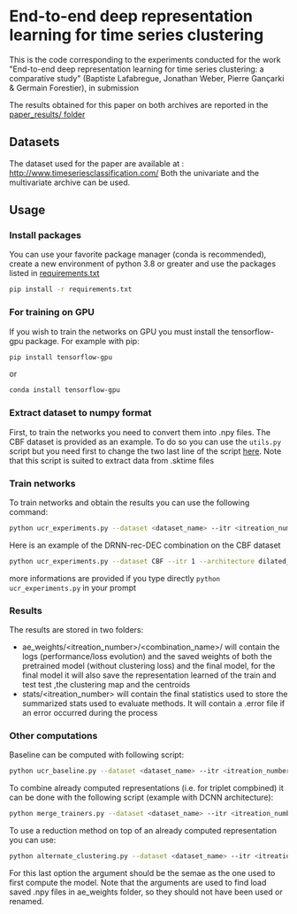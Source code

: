 # End-to-end deep representation learning for time series clustering

This is the code corresponding to the experiments conducted for the work
"End-to-end deep representation learning for time series clustering: a comparative study" 
(Baptiste Lafabregue, Jonathan Weber, Pierre Gançarki & Germain Forestier),
in submission

The results obtained for this paper on both archives are reported in the [paper_results/ folder](https://github.com/blafabregue/TimeSeriesDeepClustering/tree/main/paper_results)

## Datasets

The dataset used for the paper are available at : http://www.timeseriesclassification.com/ 
Both the univariate and the multivariate archive can be used. 

## Usage

### Install packages
You can use your favorite package manager (conda is recommended), create a new environment of python 3.8 or greater 
and use the packages listed in [requirements.txt](requirements.txt)
```sh
pip install -r requirements.txt
```

### For training on GPU
If you wish to train the networks on GPU you must install the tensorflow-gpu package. For example with pip:
```sh
pip install tensorflow-gpu
```
or 
```sh
conda install tensorflow-gpu
```
### Extract dataset to numpy format

First, to train the networks you need to convert them into .npy files. 
The CBF dataset is provided as an example. 
To do so you can use the `utils.py` script but you need first to change the two last line 
of the script [here](https://github.com/blafabregue/TimeSeriesDeepClustering/blob/1503c70053bbc8ec5ff34032c69e45099012c4ea/utils.py#L552). 
Note that this script is suited to extract data from .sktime files

### Train networks

To train networks and obtain the results you can use the following command:
```sh
python ucr_experiments.py --dataset <dataset_name> --itr <itreation_number> --architecture <network_architecture> --encoder_loss <enc> --clustering_loss IDEC --archives <archive_name> --nbneg <negative_exmaple_for_tiplet_loss> --hyper default_hyperparameters.json
```
Here is an example of the DRNN-rec-DEC combination on the CBF dataset
```sh
python ucr_experiments.py --dataset CBF --itr 1 --architecture dilated_cnn --encoder_loss reconstruction --clustering_loss DEC --archives UCRArchive_2018 --hyper default_hyperparameters.json
```
more informations are provided if you type directly `python ucr_experiments.py` in your prompt

### Results

The results are stored in two folders:

* ae_weights/<itreation_number>/<combination_name>/<dataset> 
will contain the logs (performance/loss evolution) and the saved weights of both 
the pretrained model (without clustering loss) and the final model, 
for the final model it will also save the representation learned of the train and test test 
,the clustering map and the centroids
* stats/<itreation_number> will contain the final statistics used to store the summarized 
stats used to evaluate methods. It will contain a .error file if an error occurred during the process

### Other computations
Baseline can be computed with following script:
```sh
python ucr_baseline.py --dataset <dataset_name> --itr <itreation_number> --archives <archive_name>
```
To combine already computed representations (i.e. for triplet compbined) it can be done with the following script (example with DCNN architecture):
```sh
python merge_trainers.py --dataset <dataset_name> --itr <itreation_number> --archives <archive_name> --prefix "dilated_cnn_tripletK" --suffix  "_None_0.0"
```
To use a reduction method on top of an already computed representation you can use:
```sh
python alternate_clustering.py --dataset <dataset_name> --itr <itreation_number> --architecture <network_architecture> --encoder_loss <enc> --clustering_loss IDEC --archives <archive_name> --nbneg <negative_exmaple_for_tiplet_loss>
```
For this last option the argument should be the semae as the one used to first compute the model. 
Note that the arguments are used to find load saved .npy files in ae_weights folder, 
so they should not have been used or renamed.